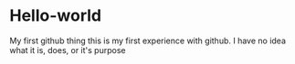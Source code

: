 # Hello-world
My first github thing
this is my first experience with github. I have no idea what it is, does, or it's purpose
